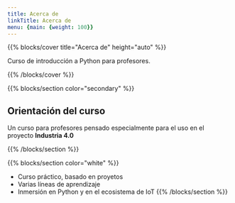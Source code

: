 ```yaml
---
title: Acerca de
linkTitle: Acerca de
menu: {main: {weight: 100}}
---
```


{{% blocks/cover title="Acerca de" height="auto" %}}

Curso de introducción a Python para profesores.

{{% /blocks/cover %}}

{{% blocks/section color="secondary" %}}
## Orientación del curso

Un curso para profesores pensado especialmente para el uso en el proyecto **Industria 4.0**

{{% /blocks/section %}}

{{% blocks/section color="white" %}}
* Curso práctico, basado en proyetos
* Varias líneas de aprendizaje
* Inmersión en Python y en el ecosistema de IoT
{{% /blocks/section %}}

